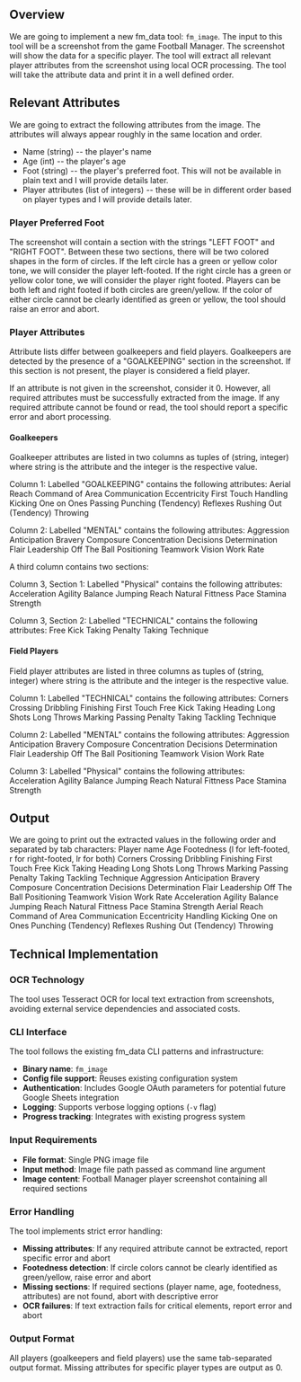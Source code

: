 ## Overview

We are going to implement a new fm_data tool: `fm_image`. The input to this tool will be a screenshot from the game Football Manager. The screenshot will show the data for a specific player. The tool will extract all relevant player attributes from the screenshot using local OCR processing. The tool will take the attribute data and print it in a well defined order.

## Relevant Attributes

We are going to extract the following attributes from the image. The attributes will always appear roughly in the same location and order.

- Name	 (string) -- the player's name
- Age (int) -- the player's age
- Foot (string) -- the player's preferred foot. This will not be available in plain text and I will provide details later.
- Player attributes (list of integers) -- these will be in different order based on player types and I will provide details later.

### Player Preferred Foot

The screenshot will contain a section with the strings "LEFT FOOT" and "RIGHT FOOT". Between these two sections, there will be two colored
shapes in the form of circles. If the left circle has a green or yellow color tone, we will consider the player left-footed. If the right
circle has a green or yellow color tone, we will consider the player right footed. Players can be both left and right footed if both circles are green/yellow. If the color of either circle cannot be clearly identified as green or yellow, the tool should raise an error and abort.

### Player Attributes

Attribute lists differ between goalkeepers and field players. Goalkeepers are detected by the presence of a "GOALKEEPING" section in the screenshot. If this section is not present, the player is considered a field player.

If an attribute is not given in the screenshot, consider it 0. However, all required attributes must be successfully extracted from the image. If any required attribute cannot be found or read, the tool should report a specific error and abort processing.

#### Goalkeepers

Goalkeeper attributes are listed in two columns as tuples of (string, integer) where string is the attribute and the integer is the respective value.

Column 1: Labelled "GOALKEEPING" contains the following attributes:
Aerial Reach
Command of Area
Communication
Eccentricity
First Touch
Handling
Kicking
One on Ones
Passing
Punching (Tendency)
Reflexes
Rushing Out (Tendency)
Throwing

Column 2: Labelled "MENTAL" contains the following attributes:
Aggression
Anticipation
Bravery
Composure
Concentration
Decisions
Determination
Flair
Leadership
Off The Ball
Positioning
Teamwork
Vision
Work Rate

A third column contains two sections:

Column 3, Section 1: Labelled "Physical" contains the following attributes:
Acceleration
Agility
Balance
Jumping Reach
Natural Fittness
Pace
Stamina
Strength

Column 3, Section 2: Labelled "TECHNICAL" contains the following attributes:
Free Kick Taking
Penalty Taking
Technique

#### Field Players

Field player attributes are listed in three columns as tuples of (string, integer) where string is the attribute and the integer is the respective value.

Column 1: Labelled "TECHNICAL" contains the following attributes:
Corners
Crossing
Dribbling
Finishing
First Touch
Free Kick Taking
Heading
Long Shots
Long Throws
Marking
Passing
Penalty Taking
Tackling
Technique

Column 2: Labelled "MENTAL" contains the following attributes:
Aggression
Anticipation
Bravery
Composure
Concentration
Decisions
Determination
Flair
Leadership
Off The Ball
Positioning
Teamwork
Vision
Work Rate

Column 3: Labelled "Physical" contains the following attributes:
Acceleration
Agility
Balance
Jumping Reach
Natural Fittness
Pace
Stamina
Strength

## Output

We are going to print out the extracted values in the following order and separated by tab characters:
Player name
Age
Footedness (l for left-footed, r for right-footed, lr for both)
Corners
Crossing
Dribbling
Finishing
First Touch
Free Kick Taking
Heading
Long Shots
Long Throws
Marking
Passing
Penalty Taking
Tackling
Technique
Aggression
Anticipation
Bravery
Composure
Concentration
Decisions
Determination
Flair
Leadership
Off The Ball
Positioning
Teamwork
Vision
Work Rate
Acceleration
Agility
Balance
Jumping Reach
Natural Fittness
Pace
Stamina
Strength
Aerial Reach
Command of Area
Communication
Eccentricity
Handling
Kicking
One on Ones
Punching (Tendency)
Reflexes
Rushing Out (Tendency)
Throwing
## Technical Implementation

### OCR Technology
The tool uses Tesseract OCR for local text extraction from screenshots, avoiding external service dependencies and associated costs.

### CLI Interface
The tool follows the existing fm_data CLI patterns and infrastructure:

- **Binary name**: `fm_image`
- **Config file support**: Reuses existing configuration system
- **Authentication**: Includes Google OAuth parameters for potential future Google Sheets integration
- **Logging**: Supports verbose logging options (`-v` flag)
- **Progress tracking**: Integrates with existing progress system

### Input Requirements
- **File format**: Single PNG image file
- **Input method**: Image file path passed as command line argument
- **Image content**: Football Manager player screenshot containing all required sections

### Error Handling
The tool implements strict error handling:
- **Missing attributes**: If any required attribute cannot be extracted, report specific error and abort
- **Footedness detection**: If circle colors cannot be clearly identified as green/yellow, raise error and abort
- **Missing sections**: If required sections (player name, age, footedness, attributes) are not found, abort with descriptive error
- **OCR failures**: If text extraction fails for critical elements, report error and abort

### Output Format
All players (goalkeepers and field players) use the same tab-separated output format. Missing attributes for specific player types are output as 0.